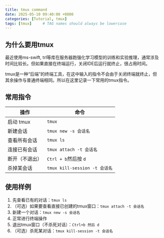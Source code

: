 ```yaml
---
title: tmux command
date: 2025-05-10 09:40:00 +0800
categories: [Tutorial, tmux]
tags: [tmux]     # TAG names should always be lowercase
---
```

## 为什么要用tmux

最近使用ms-swift, trl等库在服务器跑强化学习模型的训练和实验推理，通常涉及时间比较长。但如果直接在终端运行，关闭IDE后运行就终止，很占用时间。

tmux是一种“后端”的终端工具，在这中输入的指令不会由于关闭终端就终止，但其余操作与普通终端相同。所以在这里记录一下常用的tmux指令。

## 常用指令

| 操作           | 命令                            |
| -------------- | ------------------------------- |
| 启动 tmux      | `tmux`                        |
| 新建会话       | `tmux new -s 会话名`          |
| 查看所有会话   | `tmux ls`                     |
| 连接已有会话   | `tmux attach -t 会话名`       |
| 断开（不退出） | `Ctrl + b`然后按 `d`        |
| 杀掉某会话     | `tmux kill-session -t 会话名` |

## 使用样例

1. 先查看已有的对话：`tmux ls`
2. （可选）如果要查看直接已创建的tmux窗口：`tmux attach -t 会话名`
3. 新建一个对话：`tmux new -s 会话名`
4. 正常进行终端操作
5. 退出tmux窗口（不杀死对话）：`Ctrl+b 然后 d`
6. （可选）杀死某对话：`tmux kill-session -t 会话名`
